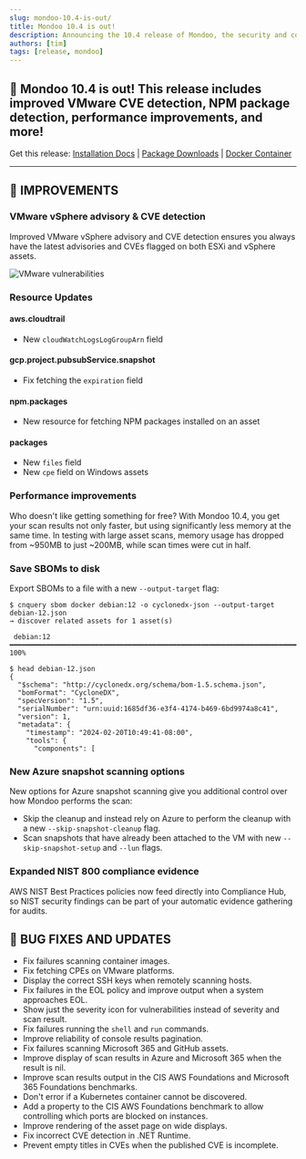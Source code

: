 ```yaml
---
slug: mondoo-10.4-is-out/
title: Mondoo 10.4 is out!
description: Announcing the 10.4 release of Mondoo, the security and compliance platform that prioritizes risks that matter most in your infrastructure.
authors: [tim]
tags: [release, mondoo]
---
```


## 🥳 Mondoo 10.4 is out! This release includes improved VMware CVE detection, NPM package detection, performance improvements, and more!

Get this release: [Installation Docs](/cnspec/) | [Package Downloads](https://releases.mondoo.com/cnspec/) | [Docker Container](https://hub.docker.com/r/mondoo/cnspec)

---

## 🧹 IMPROVEMENTS

### VMware vSphere advisory & CVE detection

Improved VMware vSphere advisory and CVE detection ensures you always have the latest advisories and CVEs flagged on both ESXi and vSphere assets.

![VMware vulnerabilities](/img/releases/2024-02-20-mondoo-10.4-is-out/vmware.png)

### Resource Updates

#### aws.cloudtrail

- New `cloudWatchLogsLogGroupArn` field

#### gcp.project.pubsubService.snapshot

- Fix fetching the `expiration` field

#### npm.packages

- New resource for fetching NPM packages installed on an asset

#### packages

- New `files` field
- New `cpe` field on Windows assets

### Performance improvements

Who doesn't like getting something for free? With Mondoo 10.4, you get your scan results not only faster, but using significantly less memory at the same time. In testing with large asset scans, memory usage has dropped from ~950MB to just ~200MB, while scan times were cut in half.

### Save SBOMs to disk

Export SBOMs to a file with a new `--output-target` flag:

```text
$ cnquery sbom docker debian:12 -o cyclonedx-json --output-target debian-12.json
→ discover related assets for 1 asset(s)

 debian:12 ━━━━━━━━━━━━━━━━━━━━━━━━━━━━━━━━━━━━━━━━━━━━━━━━━━━━━━━━━━━━━━━━━━━━━━━━━━━━━━━━━━━━━━━━━━━━━━━━━━━━━━━━━━━━━━━━━━━━━━ 100%

$ head debian-12.json
{
  "$schema": "http://cyclonedx.org/schema/bom-1.5.schema.json",
  "bomFormat": "CycloneDX",
  "specVersion": "1.5",
  "serialNumber": "urn:uuid:1685df36-e3f4-4174-b469-6bd9974a8c41",
  "version": 1,
  "metadata": {
    "timestamp": "2024-02-20T10:49:41-08:00",
    "tools": {
      "components": [
```

### New Azure snapshot scanning options

New options for Azure snapshot scanning give you additional control over how Mondoo performs the scan:

- Skip the cleanup and instead rely on Azure to perform the cleanup with a new `--skip-snapshot-cleanup` flag.
- Scan snapshots that have already been attached to the VM with new `--skip-snapshot-setup` and `--lun` flags.

### Expanded NIST 800 compliance evidence

AWS NIST Best Practices policies now feed directly into Compliance Hub, so NIST security findings can be part of your automatic evidence gathering for audits.

## 🐛 BUG FIXES AND UPDATES

- Fix failures scanning container images.
- Fix fetching CPEs on VMware platforms.
- Display the correct SSH keys when remotely scanning hosts.
- Fix failures in the EOL policy and improve output when a system approaches EOL.
- Show just the severity icon for vulnerabilities instead of severity and scan result.
- Fix failures running the `shell` and `run` commands.
- Improve reliability of console results pagination.
- Fix failures scanning Microsoft 365 and GitHub assets.
- Improve display of scan results in Azure and Microsoft 365 when the result is nil.
- Improve scan results output in the CIS AWS Foundations and Microsoft 365 Foundations benchmarks.
- Don't error if a Kubernetes container cannot be discovered.
- Add a property to the CIS AWS Foundations benchmark to allow controlling which ports are blocked on instances.
- Improve rendering of the asset page on wide displays.
- Fix incorrect CVE detection in .NET Runtime.
- Prevent empty titles in CVEs when the published CVE is incomplete.
